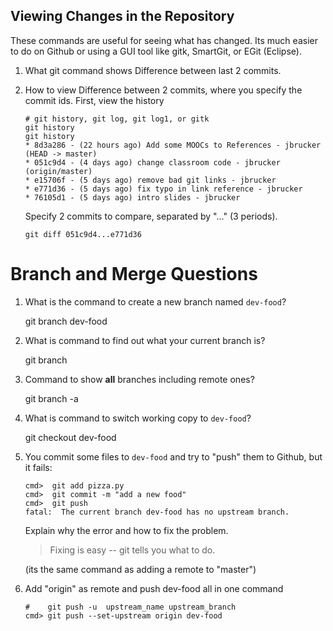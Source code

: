 
## Viewing Changes in the Repository

These commands are useful for seeing what has changed.
Its much easier to do on Github or using a GUI tool like gitk, SmartGit, or EGit (Eclipse).

1. What git command shows Difference between last 2 commits.


2. How to view Difference between 2 commits, where you specify the commit ids.
   First, view the history
   ```
   # git history, git log, git log1, or gitk
   git history
   git history
   * 8d3a286 - (22 hours ago) Add some MOOCs to References - jbrucker (HEAD -> master)
   * 051c9d4 - (4 days ago) change classroom code - jbrucker (origin/master)
   * e15706f - (5 days ago) remove bad git links - jbrucker
   * e771d36 - (5 days ago) fix typo in link reference - jbrucker
   * 76105d1 - (5 days ago) intro slides - jbrucker
   ```
   Specify 2 commits to compare, separated by "..." (3 periods).
   ```
   git diff 051c9d4...e771d36
   ```

# Branch and Merge Questions

1. What is the command to create a new branch named `dev-food`?

    git branch dev-food

2. What is command to find out what your current branch is?

    git branch

3. Command to show **all** branches including remote ones?

    git branch -a

4. What is command to switch working copy to `dev-food`?

    git checkout dev-food


5. You commit some files to `dev-food` and try to "push" them to Github, but it fails:

    ```
    cmd>  git add pizza.py
    cmd>  git commit -m "add a new food"
    cmd>  git push
    fatal:  The current branch dev-food has no upstream branch. 
    ```

    Explain why the error and how to fix the problem.

    > Fixing is easy -- git tells you what to do.

     (its the same command as adding a remote to "master")

6. Add "origin" as remote and push dev-food all in one command

    ```
    #    git push -u  upstream_name upstream_branch
    cmd> git push --set-upstream origin dev-food
    ```